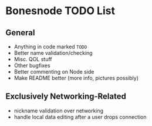 # Bonesnode TODO List

## General
- Anything in code marked `TODO`
- Better name validation/checking
- Misc. QOL stuff
- Other bugfixes
- Better commenting on Node side
- Make README better (more info, pictures possibly)

## Exclusively Networking-Related
- nickname validation over networking
- handle local data editing after a user drops connection
